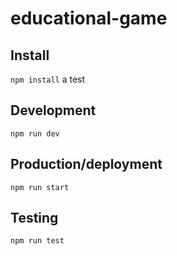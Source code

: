 # educational-game

## Install
`npm install`
a test
## Development
`npm run dev`

## Production/deployment
`npm run start`

## Testing
`npm run test`
